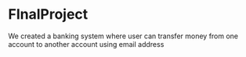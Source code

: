 # FInalProject
We created a banking system where user can transfer money from one account to another account using email address

